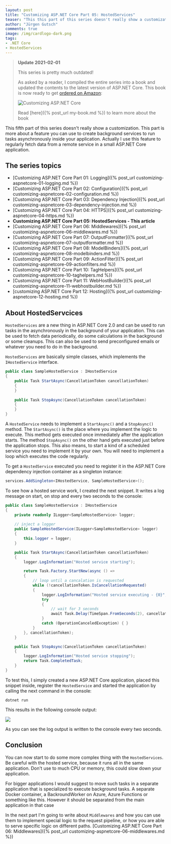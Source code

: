 ```yaml
---
layout: post
title: "Customizing ASP.​NET Core Part 05: HostedServices"
teaser: "This this part of this series doesn't really show a customization. This part is more about a feature you can use to create background services to run tasks asynchronously inside your application. Actually I use this feature to regularly fetch data from a remote service in a small ASP.NET Core application. "
author: "Jürgen Gutsch"
comments: true
image: /img/cardlogo-dark.png
tags: 
- .NET Core
- HostedServices
---
```


> **Update 2021-02-01**
>
> This series is pretty much outdated! 
>
> As asked by a reader, I compiled the entire series into a book and updated the contents to the latest version of ASP.NET Core. This book is now ready to get [ordered on Amazon](https://www.amazon.com/Customizing-ASP-NET-Core-5-0-framework-ebook/dp/B08P5LHN8Z/ref=tmm_kin_swatch_0?_encoding=UTF8&qid=1611725557&sr=8-1): 
>
> ![Customizing ASP.NET Core]({{site.baseurl}}/img/book/newtitlesmall.png)
>
> Read [here]({% post_url my-book.md %}) to learn more about the book 

This fifth part of this series doesn't really show a customization. This part is more about a feature you can use to create background services to run tasks asynchronously inside your application. Actually I use this feature to regularly fetch data from a remote service in a small ASP.NET Core application. 

## The series topics

- [Customizing ASP.NET Core Part 01: Logging]({% post_url customizing-aspnetcore-01-logging.md %})
- [Customizing ASP.NET Core Part 02: Configuration]({% post_url customizing-aspnetcore-02-configuration.md %})
- [Customizing ASP.NET Core Part 03: Dependency Injection]({% post_url customizing-aspnetcore-03-dependency-injection.md %})
- [Customizing ASP.NET Core Part 04: HTTPS]({% post_url customizing-aspnetcore-04-https.md %})
- **Customizing ASP.NET Core Part 05: HostedServices - This article**
- [Customizing ASP.NET Core Part 06: Middlewares]({% post_url customizing-aspnetcore-06-middlewares.md %})
- [Customizing ASP.NET Core Part 07: OutputFormatter]({% post_url customizing-aspnetcore-07-outputformatter.md %})
- [Customizing ASP.NET Core Part 08: ModelBinders]({% post_url customizing-aspnetcore-08-modelbinders.md %})
- [Customizing ASP.NET Core Part 09: ActionFilter]({% post_url customizing-aspnetcore-09-actionfilters.md %})
- [Customizing ASP.NET Core Part 10: TagHelpers]({% post_url customizing-aspnetcore-10-taghelpers.md %})
- [Customizing ASP.NET Core Part 11: WebHostBuilder]({% post_url customizing-aspnetcore-11-webhostbuilder.md %})
- [customizing ASP.NET Core Part 12: Hosting]({% post_url customizing-aspnetcore-12-hosting.md %})

## About HostedServcices 

`HostedServices` are a new thing in ASP.NET Core 2.0 and can be used to run tasks in the asynchronously in the background of your application. This can be used to fetch data periodically, do some calculations in the background or some cleanups. This can also be used to send preconfigured emails or whatever you need to do in the background.

`HostedServices` are basically simple classes, which implements the `IHostedService` interface.

~~~ csharp
public class SampleHostedService : IHostedService
{
	public Task StartAsync(CancellationToken cancellationToken)
	{
	}
	
	public Task StopAsync(CancellationToken cancellationToken)
	{
	}
}
~~~

A `HostedService` needs to implement a `StartAsync()` and a `StopAsync()` method. The `StartAsync()` is the place where you implement the logic to execute. This method gets executed once immediately after the application starts. The method `StopAsync()` on the other hand gets executed just before the application stops. This also means, to start a kind of a scheduled service you need to implement it by your own. You will need to implement a loop which executes the code regularly.

To get a `HostedService` executed you need to register it in the ASP.NET Core dependency injection container as a singleton instance:

~~~ csharp
services.AddSingleton<IHostedService, SampleHostedService>();
~~~

To see how a hosted service work, I created the next snippet. It writes a log message on start, on stop and every two seconds to the console:

~~~ csharp
public class SampleHostedService : IHostedService
{
	private readonly ILogger<SampleHostedService> logger;
	
	// inject a logger
	public SampleHostedService(ILogger<SampleHostedService> logger)
	{
		this.logger = logger;
	}

	public Task StartAsync(CancellationToken cancellationToken)
	{
		logger.LogInformation("Hosted service starting");

		return Task.Factory.StartNew(async () =>
		{
			// loop until a cancalation is requested
			while (!cancellationToken.IsCancellationRequested)
			{
				logger.LogInformation("Hosted service executing - {0}", DateTime.Now);
				try
				{
					// wait for 3 seconds
					await Task.Delay(TimeSpan.FromSeconds(2), cancellationToken);
				}
				catch (OperationCanceledException) { }
			}
		}, cancellationToken);
	}

	public Task StopAsync(CancellationToken cancellationToken)
	{
		logger.LogInformation("Hosted service stopping");
		return Task.CompletedTask;
	}
}
~~~

To test this, I simply created a new ASP.NET Core application, placed this snippet inside, register the `HostedService` and started the application by calling the next command in the console:

~~~ shell
dotnet run
~~~

This results in the following console output:

![]({{site.baseurl}}/img/customize-aspnetcore/hosted-service.png)

As you can see the log output is written to the console every two seconds.

## Conclusion

You can now start to do some more complex thing with the `HostedServices`. Be careful with the hosted service, because it runs all in the same application. Don't use to much CPU or memory, this could slow down your application.

For bigger applications I would suggest to move such tasks in a separate application that is specialized to execute background tasks. A separate Docker container, a BackroundWorker on Azure, Azure Functions or something like this. However it should be separated from the main application in that case

In the next part I'm going to write about `Middlewares` and how you can use them to implement special logic to the request pipeline, or how you are able to serve specific logic on different paths. [Customizing ASP.NET Core Part 06: Middlewares]({% post_url customizing-aspnetcore-06-middlewares.md %})
